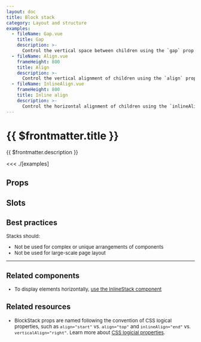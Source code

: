 ```yaml
---
layout: doc
title: Block stack
category: Layout and structure
examples:
  - fileName: Gap.vue
    title: Gap
    description: >-
      Control the vertical space between children using the `gap` prop.
  - fileName: Align.vue
    frameHeight: 800
    title: Align
    description: >-
      Control the vertical alignment of children using the `align` prop.
  - fileName: InlineAlign.vue
    frameHeight: 800
    title: Inline align
    description: >-
      Control the horizontal alignment of children using the `inlineAlign` prop.
---
```


# {{ $frontmatter.title }}

<Lede>

{{ $frontmatter.description }}

</Lede>

<Examples>

<<< ./[examples]

</Examples>

## Props

<PropsTable />

## Slots

<SlotsTable />

<div style="font-size: 0.8125rem">

## Best practices

Stacks should:

- Not be used for complex or unique arrangements of components
- Not be used for large-scale page layout

---

## Related components

- To display elements horizontally, [use the InlineStack component](/components/InlineStack)

## Related resources

- BlockStack props are named following the convention of CSS logical properties, such as `align="start"` vs. `align="top"` and `inlineAlign="end"` vs. `verticalAlign="right"`. Learn more about [CSS logicial properties](https://developer.mozilla.org/en-US/docs/Web/CSS/CSS_Logical_Properties).

</div>

